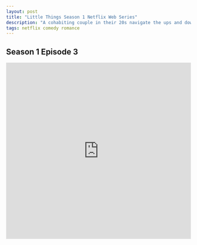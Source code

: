 ```yaml
---
layout: post
title: "Little Things Season 1 Netflix Web Series"
description: "A cohabiting couple in their 20s navigate the ups and downs of work, modern-day relationships and finding themselves in contemporary Bengaluru. "
tags: netflix comedy romance
---
```


## Season 1 Episode 3

<div class="responsive-container">
<iframe src="https://drive.google.com/file/d/1WEGnDMmUFR7jmgY9gpW28L0Wk3v_ARhG/preview" frameborder="0" marginwidth="0" marginheight="0" scrolling="NO" width="100%" height="480" allowfullscreen></iframe>
<div style="width: 80px; height: 80px; position: absolute; opacity: 0; right: 0px; top: 0px;"> </div></div>